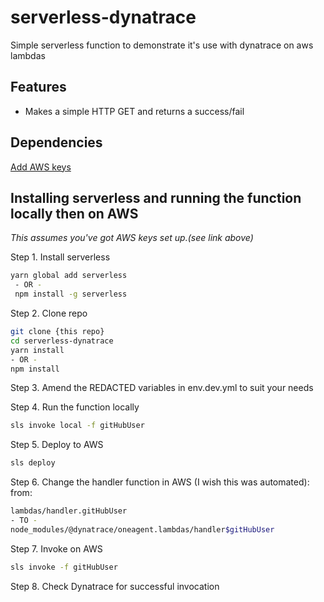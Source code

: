 # serverless-dynatrace

Simple serverless function to demonstrate it's use with dynatrace on aws lambdas 

## Features

- Makes a simple HTTP GET and returns a success/fail 

## Dependencies 

[Add AWS keys](https://serverless.com/framework/docs/providers/aws/guide/credentials/) 

## Installing serverless and running the function locally then on AWS

_This assumes you've got AWS keys set up.(see link above)_ 

Step 1. Install serverless 
```bash
yarn global add serverless
 - OR - 
 npm install -g serverless
```

Step 2. Clone repo
```bash
git clone {this repo}
cd serverless-dynatrace
yarn install
- OR -
npm install
```

Step 3. Amend the REDACTED variables in env.dev.yml to suit your needs

Step 4. Run the function locally
```bash
sls invoke local -f gitHubUser
```

Step 5. Deploy to AWS 
```bash
sls deploy 
```

Step 6. Change the handler function in AWS (I wish this was automated):
from:
```bash
lambdas/handler.gitHubUser
- TO - 
node_modules/@dynatrace/oneagent.lambdas/handler$gitHubUser
```
 
Step 7. Invoke on AWS 
```bash
sls invoke -f gitHubUser
```

Step 8. Check Dynatrace for successful invocation






